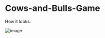 # Cows-and-Bulls-Game

How it looks:

![image](https://user-images.githubusercontent.com/59531959/183621586-3c64f9ec-8b7a-468f-a3bd-0b8bb8a8c0d7.png)

